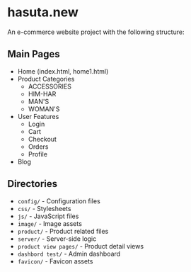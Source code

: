 # hasuta.new

An e-commerce website project with the following structure:

## Main Pages
- Home (index.html, home1.html)
- Product Categories
  - ACCESSORIES
  - HIM-HAR
  - MAN'S
  - WOMAN'S
- User Features
  - Login
  - Cart
  - Checkout
  - Orders
  - Profile
- Blog

## Directories
- `config/` - Configuration files
- `css/` - Stylesheets
- `js/` - JavaScript files
- `image/` - Image assets
- `product/` - Product related files
- `server/` - Server-side logic
- `product view pages/` - Product detail views
- `dashbord test/` - Admin dashboard
- `favicon/` - Favicon assets
